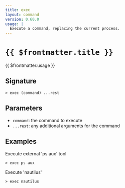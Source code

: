 ```yaml
---
title: exec
layout: command
version: 0.60.0
usage: |
  Execute a command, replacing the current process.
---
```


# `{{ $frontmatter.title }}`

<div style='white-space: pre-wrap;'>{{ $frontmatter.usage }}</div>

## Signature

```> exec (command) ...rest```

## Parameters

 -  `command`: the command to execute
 -  `...rest`: any additional arguments for the command

## Examples

Execute external 'ps aux' tool
```shell
> exec ps aux
```

Execute 'nautilus'
```shell
> exec nautilus
```
